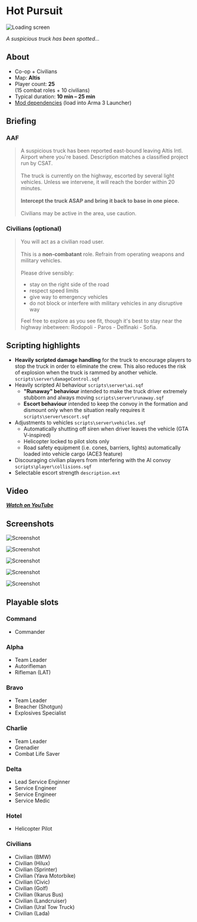 # Hot Pursuit

![Loading screen](https://raw.githubusercontent.com/foley-dev/arma3-hot-pursuit/assets/screenshots/loading.png)

*A suspicious truck has been spotted...*

## About

* Co-op + Civilians
* Map: **Altis**
* Player count: **25**\
(15 combat roles + 10 civilians)
* Typical duration: **10 min – 25 min**
* [Mod dependencies](https://raw.githubusercontent.com/foley-dev/arma3-hot-pursuit/assets/tour_modset.html) (load into Arma 3 Launcher)

## Briefing

### AAF

> A suspicious truck has been reported east-bound leaving Altis Intl. Airport where you're based. Description matches a classified project run by CSAT.\
\
The truck is currently on the highway, escorted by several light vehicles. Unless we intervene, it will reach the border within 20 minutes.\
\
**Intercept the truck ASAP and bring it back to base in one piece.**\
\
Civilians may be active in the area, use caution.

### Civilians (optional)

> You will act as a civilian road user.\
\
This is a **non-combatant** role. Refrain from operating weapons and military vehicles.\
\
Please drive sensibly:
>- stay on the right side of the road
>- respect speed limits
>- give way to emergency vehicles
>- do not block or interfere with military vehicles in any disruptive way
>
>Feel free to explore as you see fit, though it's best to stay near the highway inbetween: Rodopoli - Paros - Delfinaki - Sofia.

## Scripting highlights

* **Heavily scripted damage handling** for the truck to encourage players to stop the truck in order to eliminate the crew. This also reduces the risk of explosion when the truck is rammed by another vehicle. `scripts\server\damageControl.sqf`
* Heavily scripted AI behaviour `scripts\server\ai.sqf`
    * **"Runaway" behaviour** intended to make the truck driver extremely stubborn and always moving `scripts\server\runaway.sqf`
    * **Escort behaviour** intended to keep the convoy in the formation and dismount only when the situation really requires it `scripts\server\escort.sqf`
* Adjustments to vehicles `scripts\server\vehicles.sqf`
    * Automatically shutting off siren when driver leaves the vehicle (GTA V-inspired)
    * Helicopter locked to pilot slots only
    * Road safety equipment (i.e. cones, barriers, lights) automatically loaded into vehicle cargo (ACE3 feature)
* Discouraging civilian players from interfering with the AI convoy `scripts\player\collisions.sqf`
* Selectable escort strength `description.ext`

## Video

[***Watch on YouTube***](https://youtu.be/beIPVC8Eix4)

## Screenshots

![Screenshot](https://raw.githubusercontent.com/foley-dev/arma3-hot-pursuit/assets/screenshots/1.jpg)

![Screenshot](https://raw.githubusercontent.com/foley-dev/arma3-hot-pursuit/assets/screenshots/2.jpg)

![Screenshot](https://raw.githubusercontent.com/foley-dev/arma3-hot-pursuit/assets/screenshots/3.jpg)

![Screenshot](https://raw.githubusercontent.com/foley-dev/arma3-hot-pursuit/assets/screenshots/4.jpg)

![Screenshot](https://raw.githubusercontent.com/foley-dev/arma3-hot-pursuit/assets/screenshots/5.jpg)

## Playable slots

### Command
* Commander

### Alpha
* Team Leader
* Autorifleman
* Rifleman (LAT)

### Bravo
* Team Leader
* Breacher (Shotgun)
* Explosives Specialist

### Charlie
* Team Leader
* Grenadier
* Combat Life Saver

### Delta
* Lead Service Enginner
* Service Engineer
* Service Engineer
* Service Medic

### Hotel
* Helicopter Pilot

### Civilians
* Civilian (BMW)
* Civilian (Hilux)
* Civilian (Sprinter)
* Civilian (Yava Motorbike)
* Civilian (Civic)
* Civilian (Golf)
* Civilian (Ikarus Bus)
* Civilian (Landcruiser)
* Civilian (Ural Tow Truck)
* Civilian (Lada)
